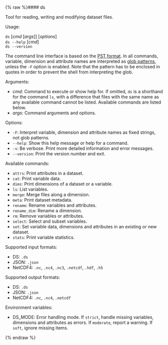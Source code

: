 {% raw %}#### ds

Tool for reading, writing and modifying dataset files.

Usage: 

`ds` [*cmd* [*args*]] [*options*]<br />
`ds --help` [*cmd*]<br />
`ds --version`<br />


The command line interface is based on the [PST format](https://github.com/peterkuma/pst). In all commands, variable, dimension and attribute names are interpreted as [glob patterns](https://docs.python.org/3/library/fnmatch.html), unless the `-F` option is enabled. Note that the pattern has to be enclosed in quotes in order to prevent the shell from interpreting the glob.

Arguments:

- *cmd*: Command to execute or show help for. If omitted, `ds` is a shorthand for the command `ls`, with a difference that files with the same name as any available command cannot be listed. Available commands are listed below.
- *args*: Command arguments and options.

Options:

- `-F`: Interpret variable, dimension and attribute names as fixed strings, not glob patterns.
- `--help`: Show this help message or help for a command.
- `-v`: Be verbose. Print more detailed information and error messages.
- `--version`: Print the version number and exit.

Available commands:

- `attrs`: Print attributes in a dataset.
- `cat`: Print variable data.
- `dims`: Print dimensions of a dataset or a variable.
- `ls`: List variables.
- `merge`: Merge files along a dimension.
- `meta`: Print dataset metadata.
- `rename`: Rename variables and attributes.
- `rename_dim`: Rename a dimension.
- `rm`: Remove variables or attributes.
- `select`: Select and subset variables.
- `set`: Set variable data, dimensions and attributes in an existing or new dataset.
- `stats`: Print variable statistics.

Supported input formats:

- DS: `.ds`
- JSON: `.json`
- NetCDF4: `.nc`, `.nc4`, `.nc3`, `.netcdf`, `.hdf`, `.h5`

Supported output formats:

- DS: `.ds`
- JSON: `.json`
- NetCDF4: `.nc`, `.nc4`, `.netcdf`

Environment variables:

- DS_MODE: Error handling mode. If `strict`, handle missing variables, dimensions and attributes as errors. If `moderate`, report a warning. If `soft`, ignore missing items.

{% endraw %}